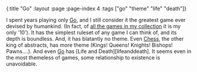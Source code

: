 {:title "Go"
 :layout :page
 :page-index 4
 :tags ["go" "theme" "life" "death"]}

[go]: http://boardgamegeek.com/boardgame/188/go
[chess]: http://boardgamegeek.com/boardgame/171/chess
[prismofeverything]: http://boardgamegeek.com/collection/user/prismofeverything

I spent years playing only [Go][go], and I still consider it the greatest game ever devised by humankind.  (In fact, of [all the games in my collection][prismofeverything] it is my only '10').  It has the simplest ruleset of any game I can think of, and its depth is boundless.  And, it has blatantly no theme.  Even [Chess][chess], the other king of abstracts, has more theme (Kings!  Queens!  Knights!  Bishops!  Pawns....).  And even [Go][go] has [Life and Death][lifeanddeath].  It seems even in the most themeless of games, some relationship to existence is unavoidable.

